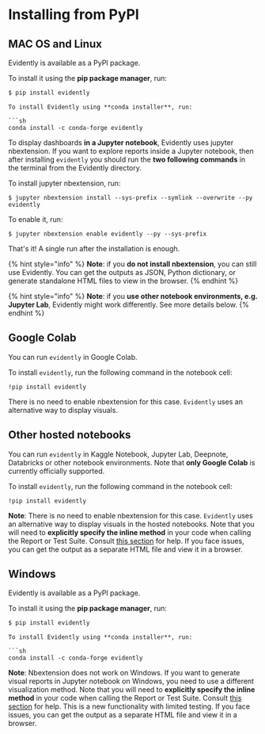 # Installing from PyPI

## MAC OS and Linux

Evidently is available as a PyPI package.

To install it using the **pip package manager**, run:

```bash
$ pip install evidently
```

```
To install Evidently using **conda installer**, run:

```sh
conda install -c conda-forge evidently
```

To display dashboards **in a Jupyter notebook**, Evidently uses jupyter nbextension. If you want to explore reports inside a Jupyter notebook, then after installing `evidently` you should run the **two following commands** in the terminal from the Evidently directory. 

To install jupyter nbextension, run:

```
$ jupyter nbextension install --sys-prefix --symlink --overwrite --py evidently
```

To enable it, run:

```
$ jupyter nbextension enable evidently --py --sys-prefix
```

That's it! A single run after the installation is enough. 

{% hint style="info" %}
**Note**: if you **do not install nbextension**, you can still use Evidently. You can get the outputs as JSON, Python dictionary, or generate standalone HTML files to view in the browser.
{% endhint %}

{% hint style="info" %}
**Note**: if you **use other notebook environments, e.g. Jupyter Lab**, Evidently might work differently. See more details below. 
{% endhint %}

## Google Colab

You can run `evidently` in Google Colab. 

To install `evidently`, run the following command in the notebook cell:

```
!pip install evidently
```
There is no need to enable nbextension for this case. `Evidently` uses an alternative way to display visuals.

## Other hosted notebooks

You can run `evidently` in Kaggle Notebook, Jupyter Lab, Deepnote, Databricks or other notebook environments. Note that **only Google Colab** is currently officially supported.

To install `evidently`, run the following command in the notebook cell:

```
!pip install evidently
```

**Note**: There is no need to enable nbextension for this case. `Evidently` uses an alternative way to display visuals in the hosted notebooks. Note that you will need to **explicitly specify the inline method** in your code when calling the Report or Test Suite. Consult [this section](../integrations/notebook-environments.md) for help. If you face issues, you can get the output as a separate HTML file and view it in a browser.

## Windows

Evidently is available as a PyPI package.

To install it using the **pip package manager**, run:

```bash
$ pip install evidently
```

```
To install Evidently using **conda installer**, run:

```sh
conda install -c conda-forge evidently
```

**Note**: Nbextension does not work on Windows. If you want to generate visual reports in Jupyter notebook on Windows, you need to use a different visualization method. Note that you will need to **explicitly specify the inline method** in your code when calling the Report or Test Suite. Consult [this section](../integrations/notebook-environments.md) for help. This is a new functionality with limited testing. If you face issues, you can get the output as a separate HTML file and view it in a browser.
